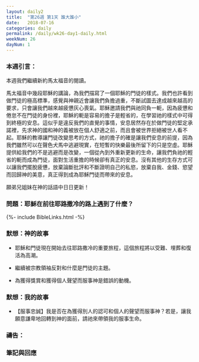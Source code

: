 ```yaml
---
layout: daily2
title:  "第26週 第1天 誰大誰小"
date:   2018-07-16
categories: daily
permalink: /daily/wk26-day1-daily.html
weekNum: 26
dayNum: 1
---
```


### 本週引言：
本週我們繼續新約馬太福音的閱讀。

馬太福音中幾段耶穌的講論，為我們描寫了一個耶穌的門徒的樣式。我們也許看到做門徒的極高標準，感覺與神親近會讓我們負擔過重，不斷試圖去達成越來越高的要求，只會讓我們越來越疲憊灰心喪氣。耶穌邀請我們與祂同負一軛，因為疲憊和倦怠不在門徒的身份裡，耶穌的軛是容易的擔子是輕省的，在學習祂的樣式中可得到終極的安息。這似乎是違反我們的直覺的事情，安息居然存在於做門徒的堅定承諾裡，先求神的國和神的義被放在個人舒適之前，而且會被世界拒絕被世人看不起。耶穌的教導讓門徒改變思考的方式，祂的擔子的確是讓我們安息的前提，因為我們雖然可以在聲色犬馬中逃避現實，在短暫的快樂最後所留下的只是空虛。耶穌提供給我們的不是逃避而是改變，一個從內到外重新更新的生命，讓我們負祂的輕省的軛而成為門徒，面對生活重擔的時候卻有真正的安息。沒有其他的生存方式可以讓我們擺脫疲憊，放棄論斷批評和不斷證明自己的私慾，放棄自我、金錢、慾望而回歸神的美意，真正得到成為耶穌門徒而帶來的安息。

願弟兄姐妹在神的話語中日日更新！

### 問題：耶穌在前往耶路撒冷的路上遇到了什麼？

{%- include BibleLinks.html -%}

### 默想：神的故事 
+ 耶穌和門徒現在開始去往耶路撒冷的重要旅程，這個旅程將以受難、埋葬和復活為高潮。 

+ 繼續被宗教領袖反對和什麼是門徒的主題。 

+ 為獲得獎賞和獲得個人聲望而服事神是錯誤的動機。 

### 默想：我的故事 
+ 【服事忠誠】我是否在為獲得別人的認可和個人的聲望而服事神？若是，讓我願意謙卑地回轉到神的面前，請祂來帶領我的服事生命。

### 禱告：

### 筆記與回應
